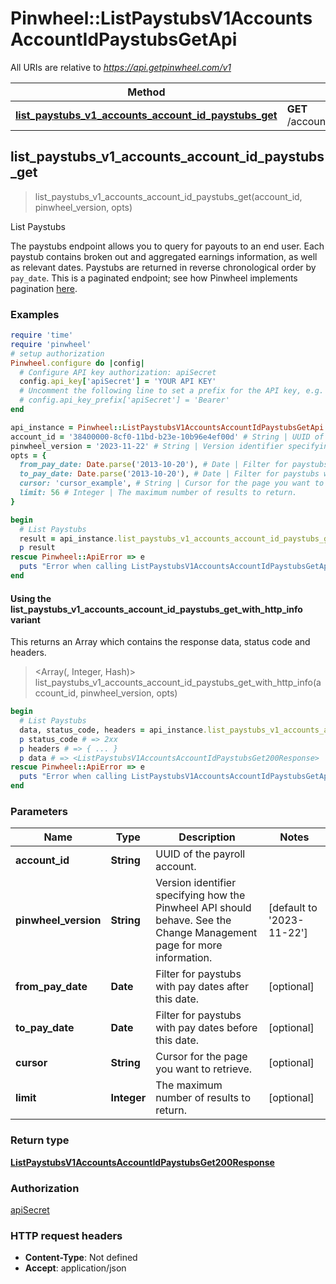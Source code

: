 # Pinwheel::ListPaystubsV1AccountsAccountIdPaystubsGetApi

All URIs are relative to *https://api.getpinwheel.com/v1*

| Method | HTTP request | Description |
| ------ | ------------ | ----------- |
| [**list_paystubs_v1_accounts_account_id_paystubs_get**](ListPaystubsV1AccountsAccountIdPaystubsGetApi.md#list_paystubs_v1_accounts_account_id_paystubs_get) | **GET** /accounts/{account_id}/paystubs | List Paystubs |


## list_paystubs_v1_accounts_account_id_paystubs_get

> <ListPaystubsV1AccountsAccountIdPaystubsGet200Response> list_paystubs_v1_accounts_account_id_paystubs_get(account_id, pinwheel_version, opts)

List Paystubs

The paystubs endpoint allows you to query for payouts to an end user. Each paystub contains broken out and aggregated earnings information, as well as relevant dates. Paystubs are returned in reverse chronological order by `pay_date`. This is a paginated endpoint; see how Pinwheel implements pagination <a href='https://docs.pinwheelapi.com/docs/pagination-1' target='_blank'>here</a>.

### Examples

```ruby
require 'time'
require 'pinwheel'
# setup authorization
Pinwheel.configure do |config|
  # Configure API key authorization: apiSecret
  config.api_key['apiSecret'] = 'YOUR API KEY'
  # Uncomment the following line to set a prefix for the API key, e.g. 'Bearer' (defaults to nil)
  # config.api_key_prefix['apiSecret'] = 'Bearer'
end

api_instance = Pinwheel::ListPaystubsV1AccountsAccountIdPaystubsGetApi.new
account_id = '38400000-8cf0-11bd-b23e-10b96e4ef00d' # String | UUID of the payroll account.
pinwheel_version = '2023-11-22' # String | Version identifier specifying how the Pinwheel API should behave. See the Change Management page for more information.
opts = {
  from_pay_date: Date.parse('2013-10-20'), # Date | Filter for paystubs with pay dates after this date.
  to_pay_date: Date.parse('2013-10-20'), # Date | Filter for paystubs with pay dates before this date.
  cursor: 'cursor_example', # String | Cursor for the page you want to retrieve.
  limit: 56 # Integer | The maximum number of results to return.
}

begin
  # List Paystubs
  result = api_instance.list_paystubs_v1_accounts_account_id_paystubs_get(account_id, pinwheel_version, opts)
  p result
rescue Pinwheel::ApiError => e
  puts "Error when calling ListPaystubsV1AccountsAccountIdPaystubsGetApi->list_paystubs_v1_accounts_account_id_paystubs_get: #{e}"
end
```

#### Using the list_paystubs_v1_accounts_account_id_paystubs_get_with_http_info variant

This returns an Array which contains the response data, status code and headers.

> <Array(<ListPaystubsV1AccountsAccountIdPaystubsGet200Response>, Integer, Hash)> list_paystubs_v1_accounts_account_id_paystubs_get_with_http_info(account_id, pinwheel_version, opts)

```ruby
begin
  # List Paystubs
  data, status_code, headers = api_instance.list_paystubs_v1_accounts_account_id_paystubs_get_with_http_info(account_id, pinwheel_version, opts)
  p status_code # => 2xx
  p headers # => { ... }
  p data # => <ListPaystubsV1AccountsAccountIdPaystubsGet200Response>
rescue Pinwheel::ApiError => e
  puts "Error when calling ListPaystubsV1AccountsAccountIdPaystubsGetApi->list_paystubs_v1_accounts_account_id_paystubs_get_with_http_info: #{e}"
end
```

### Parameters

| Name | Type | Description | Notes |
| ---- | ---- | ----------- | ----- |
| **account_id** | **String** | UUID of the payroll account. |  |
| **pinwheel_version** | **String** | Version identifier specifying how the Pinwheel API should behave. See the Change Management page for more information. | [default to &#39;2023-11-22&#39;] |
| **from_pay_date** | **Date** | Filter for paystubs with pay dates after this date. | [optional] |
| **to_pay_date** | **Date** | Filter for paystubs with pay dates before this date. | [optional] |
| **cursor** | **String** | Cursor for the page you want to retrieve. | [optional] |
| **limit** | **Integer** | The maximum number of results to return. | [optional] |

### Return type

[**ListPaystubsV1AccountsAccountIdPaystubsGet200Response**](ListPaystubsV1AccountsAccountIdPaystubsGet200Response.md)

### Authorization

[apiSecret](../README.md#apiSecret)

### HTTP request headers

- **Content-Type**: Not defined
- **Accept**: application/json

